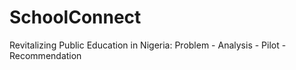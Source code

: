 # SchoolConnect
Revitalizing Public Education in Nigeria: Problem - Analysis - Pilot - Recommendation
